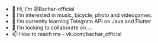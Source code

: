 - 👋 Hi, I’m @Bachar-official
- 👀 I’m interested in music, bicycle, photo and videogames.
- 🌱 I’m currently learning Telegram API on Java and Flutter
- 💞️ I’m looking to collaborate on ...
- 📫 How to reach me - vk.com/bachar_official

<!---
Bachar-official/Bachar-official is a ✨ special ✨ repository because its `README.md` (this file) appears on your GitHub profile.
You can click the Preview link to take a look at your changes.
--->
